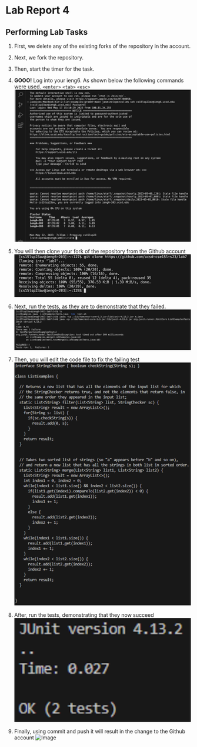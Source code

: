 # Lab Report 4

## Performing Lab Tasks

1. First, we delete any of the existing forks of the repository in the account.

2. Next, we fork the repository.

3. Then, start the timer for the task.

4. **GOOO!** Log into your ieng6. As shown below the following commands were used.
`<enter>` `<tab>` `<esc>`
![Image](vim1.png)

5. You will then clone your fork of the repository from the Github account
![Image](vim2.png)

6. Next, run the tests, as they are to demonstrate that they failed.
![Image](vim3.png)

7. Then, you will edit the code file to fix the failing test
![Image](vim4.png)

8. After, run the tests, demonstrating that they now succeed
![Image](vim5.png)

9. Finally, using commit and push it will result in the change to the Github account
![Image](vim6.png)


